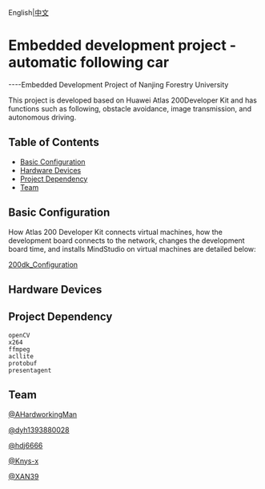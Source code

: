 English|[中文](./README_CN.md)

# Embedded development project - automatic following car

----Embedded Development Project of Nanjing Forestry University

This project is developed based on Huawei Atlas 200Developer Kit and has functions such as following, obstacle avoidance, image transmission, and autonomous driving.

## Table of Contents

- [Basic Configuration](#Basic-Configuration)
- [Hardware Devices](#Hardware-Devices)
- [Project Dependency](#Project-Dependency)
- [Team](#Team)

## Basic Configuration

How Atlas 200 Developer Kit connects virtual machines, how the development board connects to the network, changes the development board time, and installs MindStudio on virtual machines are detailed below:

[200dk_Configuration](./200dk踩坑.md)

## Hardware Devices

## Project Dependency

~~~
openCV
x264
ffmpeg
acllite
protobuf
presentagent
~~~

## Team

[@AHardworkingMan](https://github.com/AHardworkingMan)

[@dyh1393880028](https://github.com/dyh1393880028)

[@hdj6666](https://github.com/hdj6666)

[@Knys-x](https://github.com/Knys-x)

[@XAN39](https://github.com/XAN39)